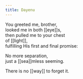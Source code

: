 ```yaml
---
title: Dayenu
---
```


You greeted me, brother,  
looked me in both [[eye]]s,  
then pulled me to your chest  
of [[light]],  
fulfilling His first and final promise:  
  
No more separation,  
just a [[sea]]mless seeming.  
  
There is no [[way]] to forget it.   